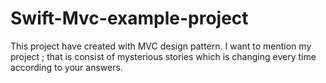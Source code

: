 # Swift-Mvc-example-project
This project have created with MVC design pattern. I want to mention my project ; that is consist of mysterious stories which is changing every time according to your answers.

